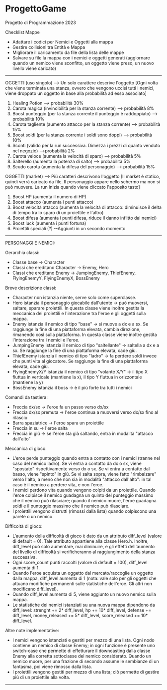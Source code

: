 # ProgettoGame
Progetto di Programmazione 2023

Checklist Mappe
- Adattare i codici per Nemici e Oggetti alla mappa
- Gestire collisioni tra Entità e Mappa
- Migliorare il caricamento da file della lista delle mappe
- Salvare su file la mappa con i nemici e oggetti generati (aggiornare quando un nemico viene sconfitto, un oggetto viene preso, un nuovo livello viene caricato)

-------------------------------------------------------------------------------------------------------------------------------------------------------------------------

OGGETTI (uso singolo) --> Un solo carattere descrive l'oggetto
[Ogni volta che viene terminata una stanza, ovvero che vengono uccisi tutti i nemici, viene droppato un oggetto in base alla probabilità ad esso associato] 
1.	Healing Potion --> probabilità 30%
2. 	Carota magica (invincibilità per la stanza corrente) --> probabilità 8%
3.	Boost punteggio (per la stanza corrente il punteggio è raddoppiato) --> probabilità 10%
4.	Carota tagliente (aumento attacco per la stanza corrente) --> probabilità 15%
5.	Boost soldi (per la stanza corrente i soldi sono doppi) --> probabilità 10%
6.	Sconti (valido per la run successiva. Dimezza i prezzi di quanto venduto nel negozio) -->probabilità 2%
7.	Carota veloce (aumenta la velocità di sparo) --> probabilità 5%
8.	Salterello (aumenta la potenza di salto) --> probabilità 5%
9.	Scudo carota (aumenta la difesa del personaggio) --> probabilità 15%

OGGETTI (market) --> Più caratteri descrivono l'oggetto
[Il market è statico, quindi verrà caricato da file. Il personaggio appare nello schermo ma non si può muovere. La run inizia quando viene
cliccato l'apposito tasto]
1.	Boost HP (aumenta il numero di HP)
2. 	Boost attacco (aumenta i punti attacco)
3.	Boost velocità attacco (aumenta la velocità di attacco: diminuisce il delta di tempo tra lo sparo di un proiettile e l'altro)
4. 	Boost difesa (aumenta i punti difesa, riduce il danno inflitto dai nemici)
5.	Boost luck (aumenta i punti fortuna)
6.	Proiettili speciali (?) --Aggiunti in un secondo momento

-------------------------------------------------------------------------------------------------------------------------------------------------------------------------

PERSONAGGI E NEMICI:

Gerarchia classi:
- Classe base -> Character
- Classi che ereditano Character -> Enemy, Hero
- Classi che ereditano Enemy -> JumpingEnemy, ThiefEnemy, FlyingEnemyY, FlyingEnemyX, BossEnemy

Breve descrizione classi:
- Character non istanzia niente, serve solo come superclasse.
- Hero istanzia il personaggio giocabile dall'utente -> può muoversi, saltare, sparare proiettili. In questa classe viene inoltre gestita la meccanica dei proiettili e l'interazione tra l'eroe e gli oggetti sulla mappa.
- Enemy istanzia il nemico di tipo "base" -> si muove a dx e a sx. Se raggiunge la fine di una piattaforma elevata, cambia direzione, rimanendo così sulla piattaforma. In questa classe viene inoltre gestita l'interazione tra i nemici e l'eroe.
- JumpingEnemy istanzia il nemico di tipo "saltellante" -> saltella a dx e a sx. Se raggiunge la fine di una piattaforma elevata, cade giù.
- ThiefEnemy istanzia il nemico di tipo "ladro" -> fa perdere soldi invece che punti vita al giocatore. Se raggiunge la fine di una piattaforma elevata, cade giù.
- FlyingEnemyX/Y istanzia il nemico di tipo "volante X/Y" -> il tipo X fluttua in verticale (mantiene la x), il tipo Y fluttua in orizzontale (mantiene la y)
- BossEnemy istanzia il boss -> è il più forte tra tutti i nemici

Comandi da tastiera:
- Freccia dx/sx -> l'eroe fa un passo verso dx/sx
- Freccia dx/sx premuta -> l'eroe continua a muoversi verso dx/sx fino al rilascio
- Barra spaziatrice -> l'eroe spara un proiettile
- Freccia in su -> l'eroe salta
- Freccia in giù -> se l'eroe sta già saltando, entra in modalità "attacco dall'alto"

Meccanica di gioco:
- L'eroe perde punteggio quando entra a contatto con i nemici (tranne nel caso del nemico ladro). Se vi entra a contatto da dx o sx, viene "spostato" rispettivamente verso dx o sx. Se vi entra a contatto dal basso, viene "spinto" in giù. Se vi salta sopra, viene fatto "rimbalzare" verso l'alto, a meno che non sia in modalità "attacco dall'alto": in tal caso è il nemico a perdere vita, e non l'eroe.
- I nemici perdono vita quando vengono colpiti da un proiettile. Quando l'eroe colpisce il nemico guadagna un quinto del punteggio massimo che il nemico può rilasciare; quando il nemico muore, l'eroe guadagna soldi e il punteggio massimo che il nemico può rilasciare.
- I proiettili vengono distrutti (rimossi dalla lista) quando colpiscono una parete o un nemico.

Difficoltà di gioco:
- L'aumento della difficoltà di gioco è dato da un attributo diff_level (valore di default = 0). Tale attributo appartiene alla classe Hero.h. Inoltre, diff_level può solo aumentare, mai diminuire, e gli effetti dell'aumento del livello di difficoltà si verificheranno al raggiungimento della stanza successiva.
- Ogni score_count punti raccolti (valore di default = 100), diff_level aumenta di 1.
- Quando l'eroe acquista un oggetto dal mercato/raccoglie un oggetto dalla mappa, diff_level aumenta di 1 (nota: vale solo per gli oggetti che attuano modifiche permanenti sulle statistiche dell'eroe. Gli altri non modificano diff_level). 
- Quando diff_level aumenta di 5, viene aggiunto un nuovo nemico sulla mappa.
- Le statistiche dei nemici istanziati su una nuova mappa dipendono da diff_level: strenght += 2* diff_level, hp += 10* diff_level, defense += diff_level, money_released += 5* diff_level, score_released += 10* diff_level.

Altre note implementative:
- I nemici vengono istanziati e gestiti per mezzo di una lista. Ogni nodo contiene un nemico di classe Enemy; in ogni funzione è presente uno switch-case che permette di effetturare il downcasting dalla classe Enemy alla corretta sottoclasse del nemico considerato. Quando un nemico muore, per una frazione di secondo assume le sembianze di un fantasma, poi viene rimosso dalla lista.
- I proiettili vengono gestiti per mezzo di una lista; ciò permette di gestire più di un proiettile alla volta.

-------------------------------------------------------------------------------------------------------------------------------------------------------------------------
